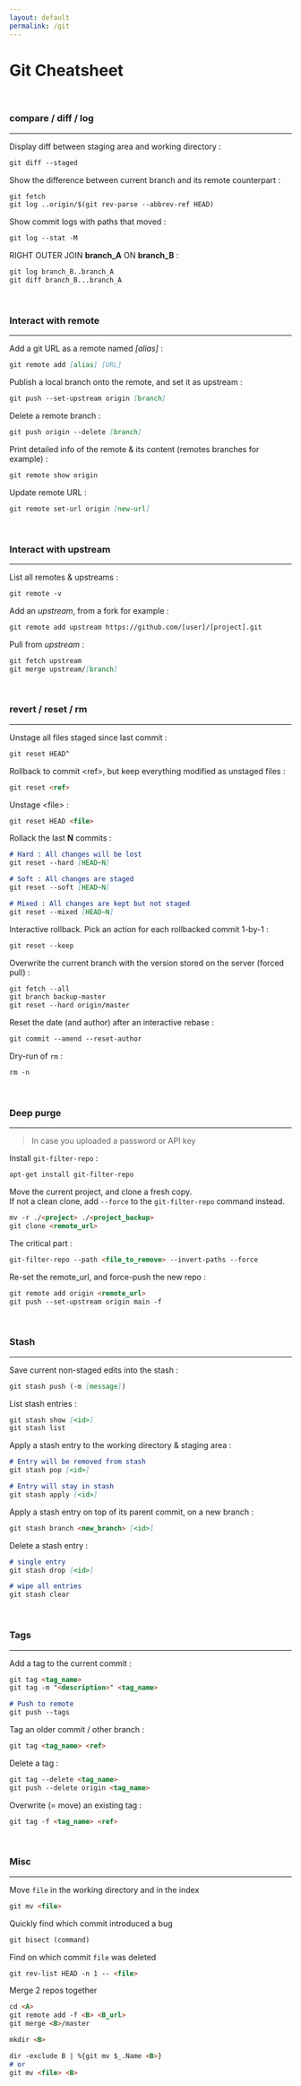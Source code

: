 ```yaml
---
layout: default
permalink: /git
---
```


# Git Cheatsheet

<br>

### compare / diff / log

<hr>

Display diff between staging area and working directory :
```md
git diff --staged
```

Show the difference between current branch and its remote counterpart :
```md
git fetch
git log ..origin/$(git rev-parse --abbrev-ref HEAD)
```

Show commit logs with paths that moved :
```md
git log --stat -M
```

RIGHT OUTER JOIN **branch_A** ON **branch_B** :
```md
git log branch_B..branch_A
git diff branch_B...branch_A
```





<br>

### Interact with remote

<hr>


Add a git URL as a remote named *[alias]* :
```md
git remote add [alias] [URL]
```

Publish a local branch onto the remote, and set it as upstream :
```md
git push --set-upstream origin [branch]
```

Delete a remote branch :
```md
git push origin --delete [branch]
```

Print detailed info of the remote & its content (remotes branches for example) :
```md
git remote show origin
```

Update remote URL :
```md
git remote set-url origin [new-url]
```





<br>

### Interact with upstream

<hr>

List all remotes & upstreams :
```md
git remote -v
```

Add an *upstream*, from a fork for example :
```md
git remote add upstream https://github.com/[user]/[project].git
```

Pull from *upstream* :
```md
git fetch upstream
git merge upstream/[branch]
```





<br>

### revert / reset / rm

<hr>

Unstage all files staged since last commit :
```md
git reset HEAD^
```
Rollback to commit \<ref\>, but keep everything modified as unstaged files :
```md
git reset <ref>
```

Unstage \<file\> :
```md
git reset HEAD <file>
```

Rollack the last **N** commits :
```md
# Hard : All changes will be lost
git reset --hard [HEAD~N]

# Soft : All changes are staged
git reset --soft [HEAD~N]

# Mixed : All changes are kept but not staged
git reset --mixed [HEAD~N]
```

Interactive rollback. Pick an action for each rollbacked commit 1-by-1 :
```md
git reset --keep
```

Overwrite the current branch with the version stored on the server (forced pull) :
```md
git fetch --all
git branch backup-master
git reset --hard origin/master
```

Reset the date (and author) after an interactive rebase :
```md
git commit --amend --reset-author
```

Dry-run of `rm` :
```md
rm -n
```




<br>

### Deep purge

<hr>

> In case you uploaded a password or API key

Install `git-filter-repo` :
```md
apt-get install git-filter-repo
```

Move the current project, and clone a fresh copy.
<br/>
If not a clean clone, add `--force` to the `git-filter-repo` command instead.
```md
mv -r ./<project> ./<project_backup>
git clone <remote_url> 
```

The critical part :
```md
git-filter-repo --path <file_to_remove> --invert-paths --force
```

Re-set the remote_url, and force-push the new repo :
```md
git remote add origin <remote_url>
git push --set-upstream origin main -f
```




<br>

### Stash

<hr>

Save current non-staged edits into the stash :
```md
git stash push (-m [message])
```

List stash entries :
```md
git stash show [<id>]
git stash list
```

Apply a stash entry to the working directory & staging area :
```md
# Entry will be removed from stash
git stash pop [<id>]
```
```md
# Entry will stay in stash
git stash apply [<id>]
```

Apply a stash entry on top of its parent commit, on a new branch :
```md
git stash branch <new_branch> [<id>]
```

Delete a stash entry :
```md
# single entry
git stash drop [<id>]
```
```md
# wipe all entries
git stash clear
```





<br>

### Tags

<hr>

Add a tag to the current commit :
```md
git tag <tag_name>
git tag -m "<description>" <tag_name>

# Push to remote
git push --tags
```

Tag an older commit / other branch :
```md
git tag <tag_name> <ref>
```

Delete a tag :
```md
git tag --delete <tag_name>
git push --delete origin <tag_name>
```

Overwrite (= move) an existing tag :
```md
git tag -f <tag_name> <ref>
```





<br>

### Misc

<hr>

Move `file` in the working directory and in the index
```md
git mv <file>
```

Quickly find which commit introduced a bug
```md
git bisect (command)
```

Find on which commit `file` was deleted
```md
git rev-list HEAD -n 1 -- <file>
```

Merge 2 repos together
```md
cd <A>
git remote add -f <B> <B_url>
git merge <B>/master

mkdir <B>

dir -exclude B | %{git mv $_.Name <B>}
# or
git mv <file> <B>
```
